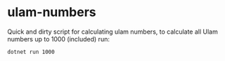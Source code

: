 # ulam-numbers
Quick and dirty script for calculating ulam numbers, to calculate all Ulam numbers up to 1000 (included) run:
```
dotnet run 1000
```
